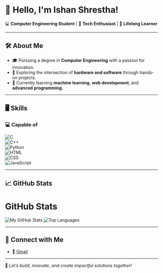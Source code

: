 # 👋 Hello, I'm Ishan Shrestha!  

💻 **Computer Engineering Student** | 🌟 **Tech Enthusiast** | 🎯 **Lifelong Learner**  

---

## 🛠 About Me  
- 🎓 Pursuing a degree in **Computer Engineering** with a passion for innovation.  
- 🔭 Exploring the intersection of **hardware and software** through hands-on projects.  
- 🌱 Currently learning **machine learning**, **web development**, and **advanced programming**.

---

## 🖥️ Skills  

### 💻 Capable of  
![C](https://img.shields.io/badge/-C-A8B9CC?logo=c&logoColor=white&style=flat-square)  
![C++](https://img.shields.io/badge/-C++-00599C?logo=cplusplus&logoColor=white&style=flat-square)  
![Python](https://img.shields.io/badge/-Python-3776AB?logo=python&logoColor=white&style=flat-square)  
![HTML](https://img.shields.io/badge/-HTML5-E34F26?logo=html5&logoColor=white&style=flat-square)  
![CSS](https://img.shields.io/badge/-CSS3-1572B6?logo=css3&logoColor=white&style=flat-square)  
![JavaScript](https://img.shields.io/badge/-JavaScript-F7DF1E?logo=javascript&logoColor=black&style=flat-square)  

---

## 📈 GitHub Stats  
# GitHub Stats

![My GitHub Stats](https://github-readme-stats.vercel.app/api?username=Ishan-Shrestha&show_icons=true&count_private=true&hide_title=true&hide=prs&theme=radical)
![Top Languages](https://github-readme-stats.vercel.app/api/top-langs/?username=Ishan-Shrestha&layout=compact&theme=radical)  

---

## 🔗 Connect with Me  
- 💼 [Gmail](mailto:sthaishan218@gmail.com)  

---

🚀 *Let’s build, innovate, and create impactful solutions together!*
